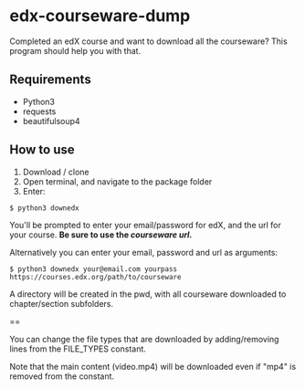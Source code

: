 # edx-courseware-dump
Completed an edX course and want to download all the courseware? This program should help you with that.

## Requirements
- Python3
- requests
- beautifulsoup4

## How to use

1. Download / clone
2. Open terminal, and navigate to the package folder
3. Enter:

```
$ python3 downedx
```

You'll be prompted to enter your email/password for edX, and the url for your course. <b>Be sure to use the *courseware url.*</b>

Alternatively you can enter your email, password and url as arguments:

```
$ python3 downedx your@email.com yourpass https://courses.edx.org/path/to/courseware
```

A directory will be created in the pwd, with all courseware downloaded to chapter/section subfolders.

==

You can change the file types that are downloaded by adding/removing lines from the FILE_TYPES constant.

Note that the main content (video.mp4) will be downloaded even if "mp4" is removed from the constant.
